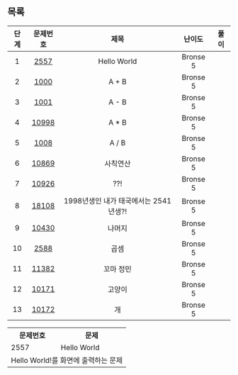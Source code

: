 ## 목록
|단계|문제번호|제목|난이도|풀이|
|:---:|:---:|:------:|:------:|:------:|
|1|[2557](https://www.acmicpc.net/problem/2557)|Hello World|Bronse 5||
|2|[1000](https://www.acmicpc.net/problem/1000)|A + B|Bronse 5||
|3|[1001](https://www.acmicpc.net/problem/1001)|A - B|Bronse 5||
|4|[10998](https://www.acmicpc.net/problem/10998)|A * B|Bronse 5||
|5|[1008](https://www.acmicpc.net/problem/1008)|A / B|Bronse 5||
|6|[10869](https://www.acmicpc.net/problem/10869)|사칙연산|Bronse 5||
|7|[10926](https://www.acmicpc.net/problem/10926)|??!|Bronse 5||
|8|[18108](https://www.acmicpc.net/problem/18108)|1998년생인 내가 태국에서는 2541년생?!|Bronse 5||
|9|[10430](https://www.acmicpc.net/problem/10430)|나머지|Bronse 5||
|10|[2588](https://www.acmicpc.net/problem/2588)|곱셈|Bronse 5||
|11|[11382](https://www.acmicpc.net/problem/11382)|꼬마 정민|Bronse 5||
|12|[10171](https://www.acmicpc.net/problem/10171)|고양이|Bronse 5||
|13|[10172](https://www.acmicpc.net/problem/10172)|개|Bronse 5||


<table>
  <tr>
    <th>문제번호</th>
    <th>문제</th>
  </tr>
  <tr>
    <td>2557</td>
    <td>Hello World</td>
  <tr>
    <td colspan="2">Hello World!를 화면에 출력하는 문제</td>
  </tr>
</table>
